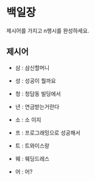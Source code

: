 # 백일장
제시어를 가지고 n행시를 완성하세요.

## 제시어
- 삼 : 삼신할머니 
- 성 : 성공이 뭘까요
- 청 : 청담동 빌딩에서
- 년 : 연금받는거란다

- 소 : 소 이지
- 프 : 프로그래밍으로 성공해서
- 트 : 트와이스랑
- 웨 : 웨딩드레스
- 어 : 어?